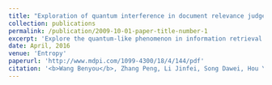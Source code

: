 ```yaml
---
title: "Exploration of quantum interference in document relevance judgement discrepancy. Modeling"
collection: publications
permalink: /publication/2009-10-01-paper-title-number-1
excerpt: 'Explore the quantum-like phenomenon in information retrieval'
date: April, 2016
venue: 'Entropy'
paperurl: 'http://www.mdpi.com/1099-4300/18/4/144/pdf'
citation: '<b>Wang Benyou</b>, Zhang Peng, Li Jinfei, Song Dawei, Hou Yuexian,  Shang Zhenguo. (2016). &quot;Exploration of quantum interference in document relevance judgement discrepancy..&quot; <i>Entropy</i>. 18(4), 144.'
---
```

